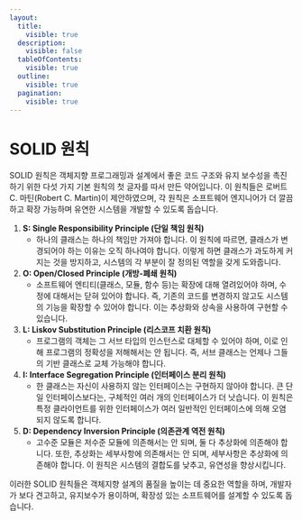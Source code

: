 ```yaml
---
layout:
  title:
    visible: true
  description:
    visible: false
  tableOfContents:
    visible: true
  outline:
    visible: true
  pagination:
    visible: true
---
```


# SOLID 원칙

SOLID 원칙은 객체지향 프로그래밍과 설계에서 좋은 코드 구조와 유지 보수성을 촉진하기 위한 다섯 가지 기본 원칙의 첫 글자를 따서 만든 약어입니다. 이 원칙들은 로버트 C. 마틴(Robert C. Martin)이 제안하였으며, 각 원칙은 소프트웨어 엔지니어가 더 깔끔하고 확장 가능하며 유연한 시스템을 개발할 수 있도록 돕습니다.

1. **S: Single Responsibility Principle (단일 책임 원칙)**
   * 하나의 클래스는 하나의 책임만 가져야 합니다. 이 원칙에 따르면, 클래스가 변경되어야 하는 이유는 오직 하나여야 합니다. 이렇게 하면 클래스가 과도하게 커지는 것을 방지하고, 시스템의 각 부분이 잘 정의된 역할을 갖게 도와줍니다.
2. **O: Open/Closed Principle (개방-폐쇄 원칙)**
   * 소프트웨어 엔티티(클래스, 모듈, 함수 등)는 확장에 대해 열려있어야 하며, 수정에 대해서는 닫혀 있어야 합니다. 즉, 기존의 코드를 변경하지 않고도 시스템의 기능을 확장할 수 있어야 합니다. 이는 추상화와 상속을 사용하여 구현할 수 있습니다.
3. **L: Liskov Substitution Principle (리스코프 치환 원칙)**
   * 프로그램의 객체는 그 서브 타입의 인스턴스로 대체할 수 있어야 하며, 이로 인해 프로그램의 정확성을 저해해서는 안 됩니다. 즉, 서브 클래스는 언제나 그들의 기반 클래스로 교체 가능해야 합니다.
4. **I: Interface Segregation Principle (인터페이스 분리 원칙)**
   * 한 클래스는 자신이 사용하지 않는 인터페이스는 구현하지 않아야 합니다. 큰 단일 인터페이스보다는, 구체적인 여러 개의 인터페이스가 더 낫습니다. 이 원칙은 특정 클라이언트를 위한 인터페이스가 여러 일반적인 인터페이스에 의해 오염되지 않도록 합니다.
5. **D: Dependency Inversion Principle (의존관계 역전 원칙)**
   * 고수준 모듈은 저수준 모듈에 의존해서는 안 되며, 둘 다 추상화에 의존해야 합니다. 또한, 추상화는 세부사항에 의존해서는 안 되며, 세부사항은 추상화에 의존해야 합니다. 이 원칙은 시스템의 결합도를 낮추고, 유연성을 향상시킵니다.

이러한 SOLID 원칙들은 객체지향 설계의 품질을 높이는 데 중요한 역할을 하며, 개발자가 보다 견고하고, 유지보수가 용이하며, 확장성 있는 소프트웨어를 설계할 수 있도록 돕습니다.
